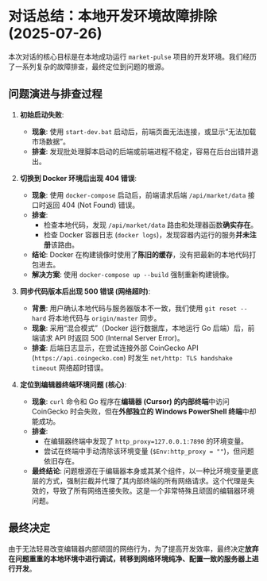 # 对话总结：本地开发环境故障排除 (2025-07-26)

本次对话的核心目标是在本地成功运行 `market-pulse` 项目的开发环境。我们经历了一系列复杂的故障排查，最终定位到问题的根源。

## 问题演进与排查过程

1.  **初始启动失败**:
    *   **现象**: 使用 `start-dev.bat` 启动后，前端页面无法连接，或显示“无法加载市场数据”。
    *   **排查**: 发现批处理脚本启动的后端或前端进程不稳定，容易在后台出错并退出。

2.  **切换到 Docker 环境后出现 404 错误**:
    *   **现象**: 使用 `docker-compose` 启动后，前端请求后端 `/api/market/data` 接口时返回 404 (Not Found) 错误。
    *   **排查**:
        *   检查本地代码，发现 `/api/market/data` 路由和处理器函数**确实存在**。
        *   检查 Docker 容器日志 (`docker logs`)，发现容器内运行的服务**并未注册**该路由。
    *   **结论**: Docker 在构建镜像时使用了**陈旧的缓存**，没有把最新的本地代码打包进去。
    *   **解决方案**: 使用 `docker-compose up --build` 强制重新构建镜像。

3.  **同步代码版本后出现 500 错误 (网络超时)**:
    *   **背景**: 用户确认本地代码与服务器版本不一致，我们使用 `git reset --hard` 将本地代码与 `origin/master` 同步。
    *   **现象**: 采用“混合模式”（Docker 运行数据库，本地运行 Go 后端）后，前端请求 API 时返回 500 (Internal Server Error)。
    *   **排查**: 后端日志显示，在尝试连接外部 CoinGecko API (`https://api.coingecko.com`) 时发生 `net/http: TLS handshake timeout` 网络超时错误。

4.  **定位到编辑器终端环境问题 (核心)**:
    *   **现象**: `curl` 命令和 Go 程序在**编辑器 (Cursor) 的内部终端**中访问 CoinGecko 时会失败，但在**外部独立的 Windows PowerShell 终端**中却能成功。
    *   **排查**:
        *   在编辑器终端中发现了 `http_proxy=127.0.0.1:7890` 的环境变量。
        *   尝试在终端中手动清除该环境变量 (`$Env:http_proxy = ""`)，但问题依旧存在。
    *   **最终结论**: 问题根源在于编辑器本身或其某个组件，以一种比环境变量更底层的方式，强制拦截并代理了其内部终端的所有网络请求。这个代理是失效的，导致了所有网络连接失败。这是一个非常特殊且顽固的编辑器环境问题。

## 最终决定

由于无法轻易改变编辑器内部顽固的网络行为，为了提高开发效率，最终决定**放弃在问题重重的本地环境中进行调试，转移到网络环境纯净、配置一致的服务器上进行开发**。 